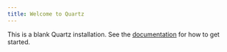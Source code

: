 ```yaml
---
title: Welcome to Quartz
---
```



This is a blank Quartz installation.
See the [documentation](https://quartz.jzhao.xyz) for how to get started.
